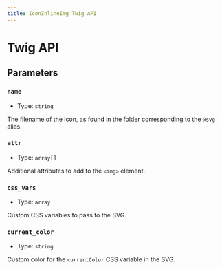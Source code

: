 ```yaml
---
title: IconInlineImg Twig API
---
```


# Twig API

## Parameters

### `name`

- Type: `string`

The filename of the icon, as found in the folder corresponding to the `@svg` alias.

### `attr`

- Type: `array[]`

Additional attributes to add to the `<img>` element.

### `css_vars`

- Type: `array`

Custom CSS variables to pass to the SVG.

### `current_color`

- Type: `string`

Custom color for the `currentColor` CSS variable in the SVG.
